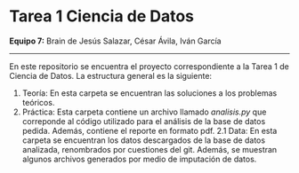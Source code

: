 # Tarea 1 Ciencia de Datos

**Equipo 7:** Brain de Jesús Salazar, César Ávila, Iván García

---

En este repositorio se encuentra el proyecto correspondiente a la Tarea 1 de Ciencia de Datos. La estructura general es la siguiente:

1. Teoría: En esta carpeta se encuentran las soluciones a los problemas teóricos.
2. Práctica: Esta carpeta contiene un archivo llamado _analisis.py_ que correponde al código utilizado para el análisis de la base de datos pedida. Además, contiene el reporte en formato pdf.
   2.1 Data: En esta carpeta se encuentran los datos descargados de la base de datos analizada, renombrados por cuestiones del git. Además, se muestran algunos archivos generados por medio de imputación de datos.
